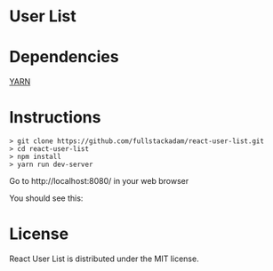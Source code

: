# User List


# Dependencies

[YARN](https://yarnpkg.com/en/docs/install)

# Instructions

```
> git clone https://github.com/fullstackadam/react-user-list.git
> cd react-user-list
> npm install
> yarn run dev-server
```

Go to http://localhost:8080/ in your web browser

You should see this:



# License

React User List is distributed under the MIT license.
